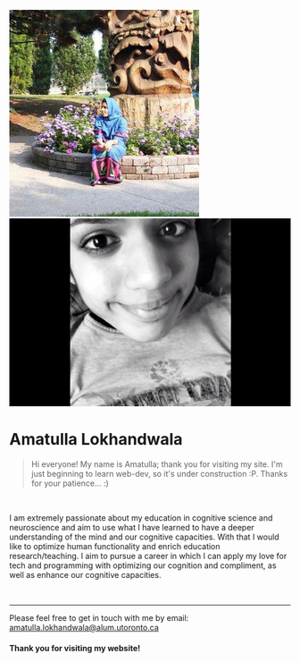 ![Amatulla](img/amatullaaa_edited.jpg)
![Me](img/amu.PNG)
# Amatulla Lokhandwala 


> Hi everyone! My name is Amatulla; thank you for visiting my site. I'm just beginning to learn web-dev, so it's under construction :P. Thanks for your patience... :)


<br>

 I am extremely passionate about my education in cognitive science and neuroscience and aim to use what I have learned to have a deeper understanding of the mind and our cognitive capacities. With that I would like to optimize human functionality and enrich education research/teaching. I aim to pursue a career in which I can apply my love for tech and programming with optimizing our cognition and compliment, as well as enhance our cognitive capacities.

<br>

* * *

Please feel free to get in touch with me by email: <a href="http://amatulla.lokhandwala@alum.utoronto.ca">amatulla.lokhandwala@alum.utoronto.ca</a>


#### Thank you for visiting my website! 
